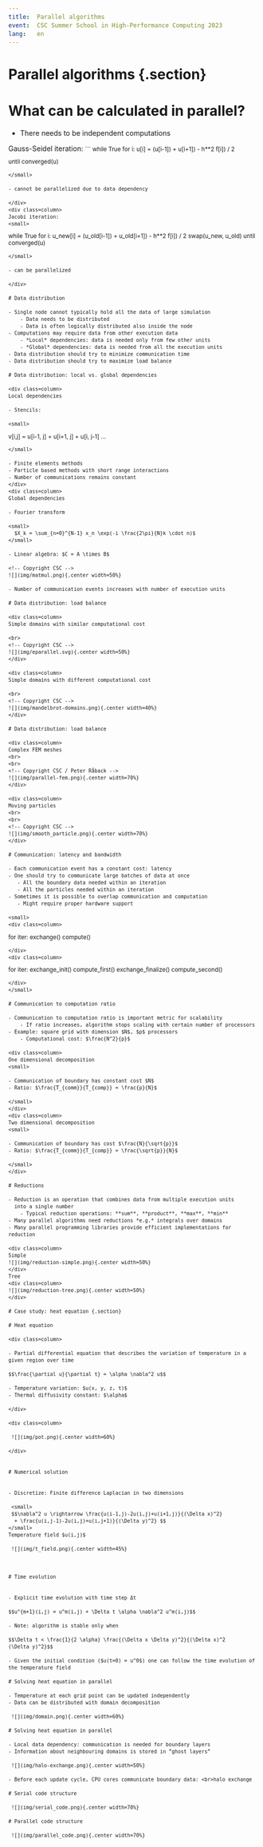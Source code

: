 ```yaml
---
title:  Parallel algorithms
event:  CSC Summer School in High-Performance Computing 2023
lang:   en
---
```



# Parallel algorithms {.section}

# What can be calculated in parallel?

- There needs to be independent computations

<div class=column>
Gauss-Seidel iteration:
<small>
```
while True
  for i:
    u[i] = (u[i-1]) + u[i+1]) - h**2 f[i]) / 2

until converged(u)
```
</small>

- cannot be parallelized due to data dependency

</div>
<div class=column>
Jacobi iteration:
<small>
```
while True
  for i:
    u_new[i] = (u_old[i-1]) + u_old[i+1]) - h**2 f[i]) / 2
  swap(u_new, u_old)
until converged(u)
```
</small>

- can be parallelized

</div>

# Data distribution

- Single node cannot typically hold all the data of large simulation
    - Data needs to be distributed
    - Data is often logically distributed also inside the node
- Computations may require data from other execution data
    - *Local* dependencies: data is needed only from few other units
    - *Global* dependencies: data is needed from all the execution units
- Data distribution should try to minimize communication time
- Data distribution should try to maximize load balance

# Data distribution: local vs. global dependencies

<div class=column>
Local dependencies

- Stencils: 

<small>
```
v[i,j] = u[i-1, j] + u[i+1, j] + u[i, j-1] ...
```
</small>

- Finite elements methods
- Particle based methods with short range interactions
- Number of communications remains constant
</div>
<div class=column>
Global dependencies

- Fourier transform 

<small>
  $X_k = \sum_{n=0}^{N-1} x_n \exp(-i \frac{2\pi}{N}k \cdot n)$
</small>

- Linear algebra: $C = A \times B$

<!-- Copyright CSC -->
![](img/matmul.png){.center width=50%}

- Number of communication events increases with number of execution units

# Data distribution: load balance

<div class=column>
Simple domains with similar computational cost

<br>
<!-- Copyright CSC -->
![](img/eparallel.svg){.center width=50%}
</div>

<div class=column>
Simple domains with different computational cost

<br>
<!-- Copyright CSC -->
![](img/mandelbrot-domains.png){.center width=40%}
</div>

# Data distribution: load balance

<div class=column>
Complex FEM meshes
<br>
<br>
<!-- Copyright CSC / Peter Råback -->
![](img/parallel-fem.png){.center width=70%}
</div>

<div class=column>
Moving particles
<br>
<br>
<!-- Copyright CSC -->
![](img/smooth_particle.png){.center width=70%}
</div>

# Communication: latency and bandwidth

- Each communication event has a constant cost: latency
- One should try to communicate large batches of data at once
   - All the boundary data needed within an iteration
   - All the particles needed within an iteration
- Sometimes it is possible to overlap communication and computation
   - Might require proper hardware support

<small>
<div class=column>
```
for iter:
   exchange()
   compute()
```
</div>
<div class=column>
```
for iter:
   exchange_init()
   compute_first()
   exchange_finalize()
   compute_second()
```
</div>
</small>

# Communication to computation ratio

- Communication to computation ratio is important metric for scalability
    - If ratio increases, algorithm stops scaling with certain number of processors
- Example: square grid with dimension $N$, $p$ processors
    - Computational cost: $\frac{N^2}{p}$

<div class=column>
One dimensional decomposition
<small>

- Communication of boundary has constant cost $N$
- Ratio: $\frac{T_{comm}}{T_{comp}} = \frac{p}{N}$

</small>
</div>
<div class=column>
Two dimensional decomposition
<small>

- Communication of boundary has cost $\frac{N}{\sqrt{p}}$
- Ratio: $\frac{T_{comm}}{T_{comp}} = \frac{\sqrt{p}}{N}$

</small>
</div>

# Reductions

- Reduction is an operation that combines data from multiple execution units
  into a single number
    - Typical reduction operations: **sum**, **product**, **max**, **min**
- Many parallel algorithms need reductions *e.g.* integrals over domains
- Many parallel programming libraries provide efficient implementations for reduction

<div class=column>
Simple
![](img/reduction-simple.png){.center width=50%}
</div>
Tree
<div class=column>
![](img/reduction-tree.png){.center width=50%}
</div>

# Case study: heat equation {.section}

# Heat equation

<div class=column>

- Partial differential equation that describes the variation of temperature in a given region over time

$$\frac{\partial u}{\partial t} = \alpha \nabla^2 u$$

- Temperature variation: $u(x, y, z, t)$
- Thermal diffusivity constant: $\alpha$

</div>

<div class=column>

 ![](img/pot.png){.center width=60%}

</div>


# Numerical solution


- Discretize: Finite difference Laplacian in two dimensions

 <small>
 $$\nabla^2 u \rightarrow \frac{u(i-1,j)-2u(i,j)+u(i+1,j)}{(\Delta x)^2}
  + \frac{u(i,j-1)-2u(i,j)+u(i,j+1)}{(\Delta y)^2} $$
</small>
Temperature field $u(i,j)$

 ![](img/t_field.png){.center width=45%}



# Time evolution


- Explicit time evolution with time step Δt

$$u^{m+1}(i,j) = u^m(i,j) + \Delta t \alpha \nabla^2 u^m(i,j)$$

- Note: algorithm is stable only when

$$\Delta t < \frac{1}{2 \alpha} \frac{(\Delta x \Delta y)^2}{(\Delta x)^2
(\Delta y)^2}$$

- Given the initial condition ($u(t=0) = u^0$) one can follow the time evolution of the temperature field

# Solving heat equation in parallel

- Temperature at each grid point can be updated independently
- Data can be distributed with domain decomposition

 ![](img/domain.png){.center width=60%}

# Solving heat equation in parallel

- Local data dependency: communication is needed for boundary layers
- Information about neighbouring domains is stored in ”ghost layers”

 ![](img/halo-exchange.png){.center width=50%}

- Before each update cycle, CPU cores communicate boundary data: <br>halo exchange

# Serial code structure

 ![](img/serial_code.png){.center width=70%}

# Parallel code structure

 ![](img/parallel_code.png){.center width=70%}

